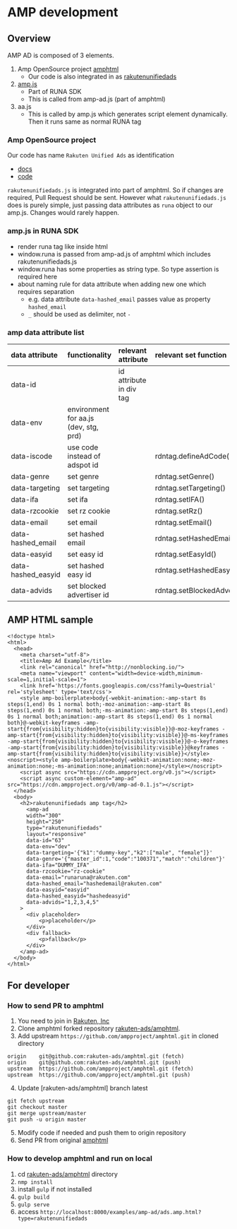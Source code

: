 # AMP development

## Overview
AMP AD is composed of 3 elements.

1. Amp OpenSource project [amphtml](https://github.com/ampproject/amphtml)
    - Our code is also integrated in as [rakutenunifiedads](https://github.com/ampproject/amphtml/blob/master/ads/vendors/rakutenunifiedads.md)
2. [amp.js](https://github.rakops.com/gatd/rssp.js/blob/release-11/src/amp.ts)
    - Part of RUNA SDK
    - This is called from amp-ad.js (part of amphtml)
3. aa.js
    - This is called by amp.js which generates script element dynamically. Then it runs same as normal RUNA tag

### Amp OpenSource project
Our code has name `Rakuten Unified Ads` as identification
- [docs](https://github.com/ampproject/amphtml/blob/master/ads/vendors/rakutenunifiedads.md)
- [code](https://github.com/ampproject/amphtml/blob/master/ads/vendors/rakutenunifiedads.js)

`rakutenunifiedads.js` is integrated into part of amphtml. So if changes are required, Pull Request should be sent.
However what `rakutenunifiedads.js` does is purely simple, just passing data attributes as `runa` object to our amp.js. Changes would rarely happen.

### amp.js in RUNA SDK
- render runa tag like inside html
- window.runa is passed from amp-ad.js of amphtml which includes rakutenunifiedads.js
- window.runa has some properties as string type. So type assertion is required here
- about naming rule for data attribute when adding new one which requires separation
  - e.g. data attribute `data-hashed_email` passes value as property `hashed_email` 
  - `_` should be used as delimiter, not `-`

### amp data attribute list
| data attribute     | functionality                         |relevant attribute        | relevant set function         |
|:-------------------|:--------------------------------------|:------------------------ |:----------------------------- |
| data-id            |                                       | id attribute in div tag  |                               |
| data-env           | environment for aa.js (dev, stg, prd) |                          |                               |
| data-iscode        | use code instead of adspot id         |                          | rdntag.defineAdCode()         |
| data-genre         | set genre                             |                          | rdntag.setGenre()             |
| data-targeting     | set targeting                         |                          | rdntag.setTargeting()         |
| data-ifa           | set ifa                               |                          | rdntag.setIFA()               |
| data-rzcookie      | set rz cookie                         |                          | rdntag.setRz()                |
| data-email         | set email                             |                          | rdntag.setEmail()             |
| data-hashed_email  | set hashed email                      |                          | rdntag.setHashedEmail()       |
| data-easyid        | set easy id                           |                          | rdntag.setEasyId()            |
| data-hashed_easyid | set hashed easy id                    |                          | rdntag.setHashedEasyId()      |
| data-advids        | set blocked advertiser id             |                          | rdntag.setBlockedAdvertiser() |

## AMP HTML sample
```
<!doctype html>
<html>
  <head>
    <meta charset="utf-8">
    <title>Amp Ad Example</title>
    <link rel="canonical" href="http://nonblocking.io/">
    <meta name="viewport" content="width=device-width,minimum-scale=1,initial-scale=1">
    <link href='https://fonts.googleapis.com/css?family=Questrial' rel='stylesheet' type='text/css'>
    <style amp-boilerplate>body{-webkit-animation:-amp-start 8s steps(1,end) 0s 1 normal both;-moz-animation:-amp-start 8s steps(1,end) 0s 1 normal both;-ms-animation:-amp-start 8s steps(1,end) 0s 1 normal both;animation:-amp-start 8s steps(1,end) 0s 1 normal both}@-webkit-keyframes -amp-start{from{visibility:hidden}to{visibility:visible}}@-moz-keyframes -amp-start{from{visibility:hidden}to{visibility:visible}}@-ms-keyframes -amp-start{from{visibility:hidden}to{visibility:visible}}@-o-keyframes -amp-start{from{visibility:hidden}to{visibility:visible}}@keyframes -amp-start{from{visibility:hidden}to{visibility:visible}}</style><noscript><style amp-boilerplate>body{-webkit-animation:none;-moz-animation:none;-ms-animation:none;animation:none}</style></noscript>
    <script async src="https://cdn.ampproject.org/v0.js"></script>
    <script async custom-element="amp-ad" src="https://cdn.ampproject.org/v0/amp-ad-0.1.js"></script>
  </head>
  <body>
    <h2>rakutenunifiedads amp tag</h2>
      <amp-ad
      width="300"
      height="250"
      type="rakutenunifiedads"
      layout="responsive"
      data-id="63"
      data-env="dev"
      data-targeting='{"k1":"dummy-key","k2":["male", "female"]}'
      data-genre='{"master_id":1,"code":"100371","match":"children"}'
      data-ifa="DUMMY_IFA"
      data-rzcookie="rz-cookie"
      data-email="runaruna@rakuten.com"
      data-hashed_email="hashedemail@rakuten.com"
      data-easyid="easyid"
      data-hashed_easyid="hashedeasyid"
      data-advids="1,2,3,4,5"
    >
      <div placeholder>
          <p>placeholder</p>
      </div>
      <div fallback>
          <p>fallback</p>
      </div>
    </amp-ad>
  </body>
</html>
```

## For developer

### How to send PR to amphtml
1. You need to join in [Rakuten, Inc](https://github.com/rakuten-ads)
2. Clone amphtml forked repository [rakuten-ads/amphtml](https://github.com/rakuten-ads/amphtml). 
3. Add upstream `https://github.com/ampproject/amphtml.git` in cloned directory
  ```
  origin	git@github.com:rakuten-ads/amphtml.git (fetch)
  origin	git@github.com:rakuten-ads/amphtml.git (push)
  upstream	https://github.com/ampproject/amphtml.git (fetch)
  upstream	https://github.com/ampproject/amphtml.git (push)
  ```
4. Update [rakuten-ads/amphtml] branch latest
  ```
  git fetch upstream
  git checkout master
  git merge upstream/master
  git push -u origin master
  ```
5. Modify code if needed and push them to origin repository
6. Send PR from original [amphtml](https://github.com/ampproject/amphtml)

### How to develop amphtml and run on local
1. cd [rakuten-ads/amphtml](https://github.com/rakuten-ads/amphtml) directory
2. `nmp install`
3. install `gulp` if not installed
4. `gulp build`
5. `gulp serve`
6. access `http://localhost:8000/examples/amp-ad/ads.amp.html?type=rakutenunifiedads`
